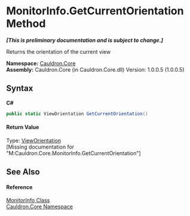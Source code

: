 # MonitorInfo.GetCurrentOrientation Method 
 _**\[This is preliminary documentation and is subject to change.\]**_

Returns the orientation of the current view

**Namespace:**&nbsp;<a href="N_Cauldron_Core">Cauldron.Core</a><br />**Assembly:**&nbsp;Cauldron.Core (in Cauldron.Core.dll) Version: 1.0.0.5 (1.0.0.5)

## Syntax

**C#**<br />
``` C#
public static ViewOrientation GetCurrentOrientation()
```


#### Return Value
Type: <a href="T_Cauldron_Core_ViewOrientation">ViewOrientation</a><br />\[Missing <returns> documentation for "M:Cauldron.Core.MonitorInfo.GetCurrentOrientation"\]

## See Also


#### Reference
<a href="T_Cauldron_Core_MonitorInfo">MonitorInfo Class</a><br /><a href="N_Cauldron_Core">Cauldron.Core Namespace</a><br />